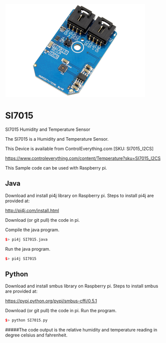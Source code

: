[![SI7015](SI7015_I2CS.png)](https://www.controleverything.com/content/Temperature?sku=SI7015_I2CS)
# SI7015
SI7015 Humidity and Temperature Sensor

The SI7015 is a Humidity and Temperature Sensor.

This Device is available from ControlEverything.com [SKU: SI7015_I2CS]

https://www.controleverything.com/content/Temperature?sku=SI7015_I2CS

This Sample code can be used with Raspberry pi.

## Java
Download and install pi4j library on Raspberry pi. Steps to install pi4j are provided at:

http://pi4j.com/install.html

Download (or git pull) the code in pi.

Compile the java program.
```cpp
$> pi4j SI7015.java
```

Run the java program.
```cpp
$> pi4j SI7015
```

## Python
Download and install smbus library on Raspberry pi. Steps to install smbus are provided at:

https://pypi.python.org/pypi/smbus-cffi/0.5.1

Download (or git pull) the code in pi. Run the program.

```cpp
$> python SI7015.py
```

#####The code output is the relative humidity and temperature reading in degree celsius and fahrenheit.
